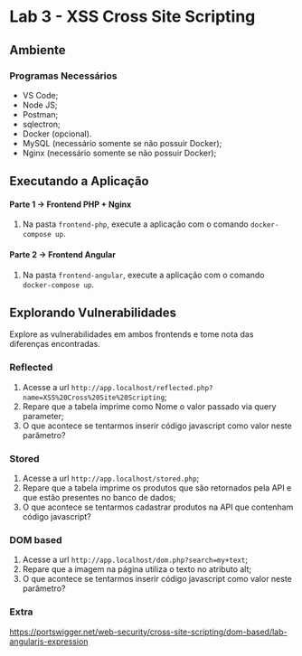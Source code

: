 # Lab 3 - XSS Cross Site Scripting

## Ambiente

### Programas Necessários

* VS Code;
* Node JS;
* Postman;
* sqlectron;
* Docker (opcional).
* MySQL (necessário somente se não possuir Docker);
* Nginx (necessário somente se não possuir Docker);

## Executando a Aplicação

#### Parte 1 -> Frontend PHP + Nginx

1. Na pasta `frontend-php`, execute a aplicação com o comando `docker-compose up`.

#### Parte 2 -> Frontend Angular

1. Na pasta `frontend-angular`, execute a aplicação com o comando `docker-compose up`.

## Explorando Vulnerabilidades

Explore as vulnerabilidades em ambos frontends e tome nota das diferenças encontradas.

### Reflected

1. Acesse a url `http://app.localhost/reflected.php?name=XSS%20Cross%20Site%20Scripting`;
2. Repare que a tabela imprime como Nome o valor passado via query parameter;
3. O que acontece se tentarmos inserir código javascript como valor neste parâmetro?

### Stored

1. Acesse a url `http://app.localhost/stored.php`;
2. Repare que a tabela imprime os produtos que são retornados pela API e que estão presentes no banco de dados;
3. O que acontece se tentarmos cadastrar produtos na API que contenham código javascript?

### DOM based

1. Acesse a url `http://app.localhost/dom.php?search=my+text`;
2. Repare que a imagem na página utiliza o texto no atributo alt;
3. O que acontece se tentarmos inserir código javascript como valor neste parâmetro?

### Extra
https://portswigger.net/web-security/cross-site-scripting/dom-based/lab-angularjs-expression
